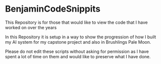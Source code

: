 # BenjaminCodeSnippits
This Repository is for those that would like to view the code that I have worked on over the years

In this Repository it is setup in a way to show the progression of how I built my AI system for my capstone project and also in Brushlings Pale Moon.

Please do not edit these scripts without asking for permission as I have spent a lot of time on them and would like to preserve what I have done.
